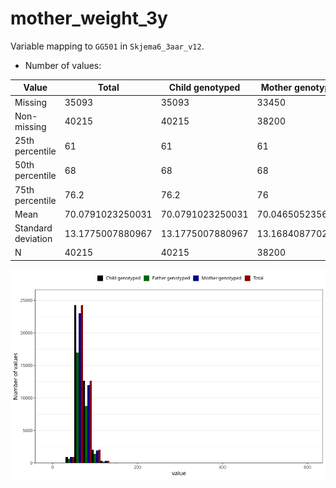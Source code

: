 # mother_weight_3y
Variable mapping to `GG501` in `Skjema6_3aar_v12`.
- Number of values:

| Value | Total | Child genotyped | Mother genotyped | Father genotyped |
| ----- | ----- | --------------- | ---------------- | ---------------- |
| Missing | 35093 | 35093 | 33450 | 22062 |
| Non-missing | 40215 | 40215 | 38200 | 28022 |
| 25th percentile | 61 | 61 | 61 | 61 |
| 50th percentile | 68 | 68 | 68 | 68 |
| 75th percentile | 76.2 | 76.2 | 76 | 76 |
| Mean | 70.0791023250031 | 70.0791023250031 | 70.0465052356021 | 69.9676182999072 |
| Standard deviation | 13.1775007880967 | 13.1775007880967 | 13.1684087702454 | 13.1868826943756 |
| N | 40215 | 40215 | 38200 | 28022 |



![](mother_weight_3y_n.png)



